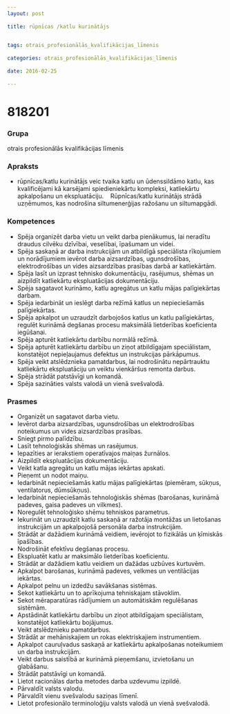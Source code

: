 ```yaml
---
layout: post
    
title: rūpnīcas /katlu kurinātājs

    
tags: otrais_profesionālās_kvalifikācijas_līmenis
    
categories: otrais_profesionālās_kvalifikācijas_līmenis
    
date: 2016-02-25
    
---
```

# 818201

### Grupa
otrais profesionālās kvalifikācijas līmenis


### Apraksts

*  rūpnīcas/katlu kurinātājs veic tvaika katlu un ūdenssildāmo katlu, kas kvalificējami kā karsējami spiedieniekārtu kompleksi, katliekārtu apkalpošanu un ekspluatāciju.     Rūpnīcas/katlu kurinātājs strādā uzņēmumos, kas nodrošina siltumenerģijas ražošanu un siltumapgādi.

### Kompetences

* Spēja organizēt darba vietu un veikt darba pienākumus, lai neradītu draudus cilvēku dzīvībai, veselībai, īpašumam un videi.
* Spēja saskaņā ar darba instrukcijām un atbildīgā speciālista rīkojumiem un norādījumiem ievērot darba aizsardzības, ugunsdrošības, elektrodrošības un vides aizsardzības prasības darbā ar katliekārtām.
* Spēja lasīt un izprast tehnisko dokumentāciju, rasējumus, shēmas un aizpildīt katliekārtu ekspluatācijas dokumentāciju.
* Spēja sagatavot kurināmo, katlu agregātus un katlu mājas palīgiekārtas darbam.
* Spēja iedarbināt un ieslēgt darba režīmā katlus un nepieciešamās palīgiekārtas.
* Spēja apkalpot un uzraudzīt darbojošos katlus un katlu palīgiekārtas, regulēt kurināmā degšanas procesu maksimālā lietderības koeficienta iegūšanai.
* Spēja apturēt katliekārtu darbību normālā režīmā.
* Spēja apturēt katliekārtu darbību un ziņot atbildīgajam speciālistam, konstatējot nepieļaujamus defektus un instrukcijas pārkāpumus.
* Spēja veikt atslēdznieka pamatdarbus, lai nodrošinātu nepārtrauktu katliekārtu ekspluatāciju un veiktu vienkāršus remonta darbus.
* Spēja strādāt patstāvīgi un komandā.
* Spēja sazināties valsts valodā un vienā svešvalodā.

### Prasmes 
* Organizēt un sagatavot darba vietu.
* Ievērot darba aizsardzības, ugunsdrošības un elektrodrošības noteikumus un vides aizsardzības prasības.
* Sniegt pirmo palīdzību.
* Lasīt tehnoloģiskās shēmas un rasējumus.
* Iepazīties ar ierakstiem operatīvajos maiņas žurnālos.
* Aizpildīt ekspluatācijas dokumentāciju.
* Veikt katla agregātu un katlu mājas iekārtas apskati.
* Pieņemt un nodot maiņu.
* Iedarbināt nepieciešamās katlu mājas palīgiekārtas (piemēram, sūkņus, ventilatorus, dūmsūkņus).
* Iedarbināt nepieciešamās tehnoloģiskās shēmas (barošanas, kurināmā padeves, gaisa padeves un vilkmes).
* Noregulēt tehnoloģisko shēmu tehniskos parametrus.
* Iekurināt un uzraudzīt katlu saskaņā ar ražotāja montāžas un lietošanas instrukcijām un apkalpojošā personāla darba instrukcijām.
* Strādāt ar dažādiem kurināmā veidiem, ievērojot to fizikālās un ķīmiskās īpašības.
* Nodrošināt efektīvu degšanas procesu.
* Ekspluatēt katlu ar maksimālo lietderības koeficientu.
* Strādāt ar dažādiem katlu veidiem un dažādas uzbūves kurtuvēm.
* Apkalpot barošanas, kurināmā padeves, velkmes un ventilācijas iekārtas.
* Apkalpot pelnu un izdedžu savākšanas sistēmas.
* Sekot katliekārtu un to aprīkojuma tehniskajam stāvoklim.
* Sekot mēraparatūras rādījumiem un automātiskām regulēšanas sistēmām.
* Apstādināt katliekārtu darbību un ziņot atbildīgajam speciālistam, konstatējot katliekārtu bojājumus.
* Veikt atslēdznieku pamatdarbus.
* Strādāt ar mehāniskajiem un rokas elektriskajiem instrumentiem.
* Apkalpot cauruļvadus saskaņā ar katliekārtu apkalpošanas noteikumiem un darba instrukcijām.
* Veikt darbus saistībā ar kurināmā pieņemšanu, izvietošanu un glabāšanu.
* Strādāt patstāvīgi un komandā.
* Lietot racionālas darba metodes darba uzdevumu izpildē.
* Pārvaldīt valsts valodu.
* Pārvaldīt vienu svešvalodu saziņas līmenī.
* Lietot profesionālo terminoloģiju valsts valodā un vienā svešvalodā.